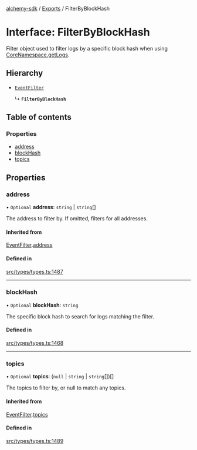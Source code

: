 [alchemy-sdk](../README.md) / [Exports](../modules.md) / FilterByBlockHash

# Interface: FilterByBlockHash

Filter object used to filter logs by a specific block hash when using
[CoreNamespace.getLogs](../classes/CoreNamespace.md#getlogs).

## Hierarchy

- [`EventFilter`](EventFilter.md)

  ↳ **`FilterByBlockHash`**

## Table of contents

### Properties

- [address](FilterByBlockHash.md#address)
- [blockHash](FilterByBlockHash.md#blockhash)
- [topics](FilterByBlockHash.md#topics)

## Properties

### address

• `Optional` **address**: `string` \| `string`[]

The address to filter by. If omitted, filters for all addresses.

#### Inherited from

[EventFilter](EventFilter.md).[address](EventFilter.md#address)

#### Defined in

[src/types/types.ts:1487](https://github.com/alchemyplatform/alchemy-sdk-js/blob/c4bab3e/src/types/types.ts#L1487)

___

### blockHash

• `Optional` **blockHash**: `string`

The specific block hash to search for logs matching the filter.

#### Defined in

[src/types/types.ts:1468](https://github.com/alchemyplatform/alchemy-sdk-js/blob/c4bab3e/src/types/types.ts#L1468)

___

### topics

• `Optional` **topics**: (``null`` \| `string` \| `string`[])[]

The topics to filter by, or null to match any topics.

#### Inherited from

[EventFilter](EventFilter.md).[topics](EventFilter.md#topics)

#### Defined in

[src/types/types.ts:1489](https://github.com/alchemyplatform/alchemy-sdk-js/blob/c4bab3e/src/types/types.ts#L1489)
